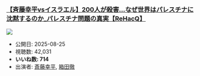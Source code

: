 ### [【斉藤幸平vsイスラエル】200人が殺害…なぜ世界はパレスチナに沈黙するのか_パレスチナ問題の真実【ReHacQ】](https://www.youtube.com/watch?v=sDwgzxWvwwg)
[![](https://img.youtube.com/vi/sDwgzxWvwwg/sddefault.jpg)](https://www.youtube.com/watch?v=sDwgzxWvwwg)
-   公開日: 2025-08-25
-   視聴数: 42,031
-   **いいね数: 714**
-   出演者: [斎藤幸平](/rehacq_fan/people/斎藤幸平 "wikilink"), [箱田徹](/rehacq_fan/people/箱田徹 "wikilink")

